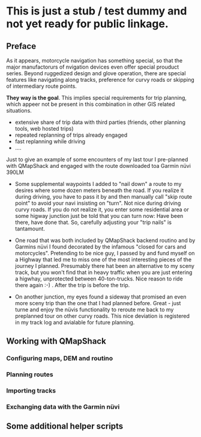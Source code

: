 # This is just a stub / test dummy and not yet ready for public linkage. #

## Preface ##

As it appears, motorcycle navigation has something special, so that the major manufactorurs of nvigation devices even offer special prouduct series. Beyond ruggedized design and glove operation, there are special features like navigating along tracks, preference for curvy roads or skipping of intermediary route points.

**They way is the goal**. This implies special requirements for trip planning, which appeer not be present in this combination in other GIS related situations.

* extensive share of trip data with third parties (friends, other planning tools, web hosted trips)
* repeated replanning of trips already engaged
* fast replanning while driving
* ....

Just to give an example of some encounters of my last tour I pre-planned with QMapShack and engaged with the route downloaded toa Garmin nüvi 390LM

* Some supplemental waypoints I added to "nail down" a route to my desires where some dozen meters beneath the road. If you realize it during driving, you have to pass it by and then manually call "skip route point" to avoid your navi insisting on "turn". Not nice during driving curvy roads. If you do not realize it, you enter some residential area or some higway junction just be told that you can turn now: Have been there, have done that. So, carefully adjusting your "trip nails" is tantamount.

* One road that was both included by QMapShack backend routino and by Garmins nüvi I found decorated by the infamous "closed for cars and motorcycles". Pretending to be nice guy, I passed by and fund myself on a Highway that led me to miss one of the most interesting pieces of the journey I planned. Presumably there hat been an alternative to my sceny track, but you won't find that in heavy traffic when you are just entering a higwhay, unprotected between 40-ton-trucks. Nice reason to ride there again :-) . After the trip is before the trip. 

* On another junction, my eyes found a sideway that promised an even more sceny trip than the one that I had planned before. Great - just turne and enjoy the nüvis functionality to reroute me back to my preplanned tour on other curvy roads. This nice deviation is registered in my track log and avialable for future planning.

## Working with QMapShack ##
### Configuring maps, DEM and routino ###
### Planning routes ###
### Importing tracks ###
### Exchanging data with the Garmin nüvi ###
## Some additional helper scripts ##
